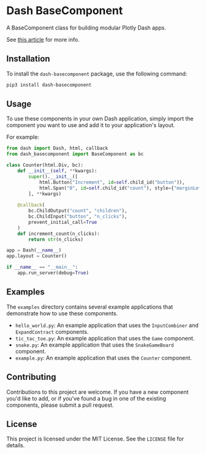 # Dash BaseComponent

A BaseComponent class for building modular Plotly Dash apps.

See [this article](https://www.codingwithricky.com/2025/02/15/dash-basecomponent/) for more info.

## Installation

To install the `dash-basecomponent` package, use the following command:

```bash
pip3 install dash-basecomponent
```

## Usage

To use these components in your own Dash application, simply import the component you want to use and add it to your application's layout.

For example:
```python
from dash import Dash, html, callback
from dash_basecomponent import BaseComponent as bc

class Counter(html.Div, bc):
    def __init__(self, **kwargs):
        super().__init__([
            html.Button("Increment", id=self.child_id("button")),
            html.Span("0", id=self.child_id("count"), style={"marginLeft": "10px"}),
        ], **kwargs)
    
    @callback(
        bc.ChildOutput("count", "children"),
        bc.ChildInput("button", "n_clicks"),
        prevent_initial_call=True
    )
    def increment_count(n_clicks):
        return str(n_clicks)

app = Dash(__name__)
app.layout = Counter()

if __name__ == "__main__":
    app.run_server(debug=True)
```

## Examples

The `examples` directory contains several example applications that demonstrate how to use these components.

* `hello_world.py`: An example application that uses the `InputCombiner` and `ExpandContract` components.
* `tic_tac_toe.py`: An example application that uses the `Game` component.
* `snake.py`: An example application that uses the `SnakeGameBoard` component.
* `example.py`: An example application that uses the `Counter` component.

## Contributing

Contributions to this project are welcome. If you have a new component you'd like to add, or if you've found a bug in one of the existing components, please submit a pull request.

## License

This project is licensed under the MIT License. See the `LICENSE` file for details.
